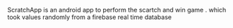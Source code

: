 ScratchApp  is an android app to perform the scartch and win game . which took values randomly from a firebase real time database
